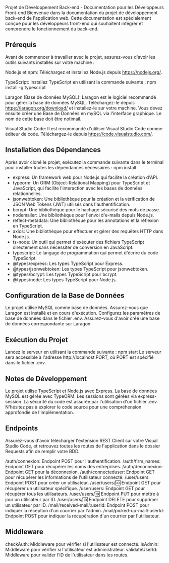 Projet de Développement Back-end - Documentation pour les Développeurs Front-end
Bienvenue dans la documentation du projet de développement back-end de l'application web. Cette documentation est spécialement conçue pour les développeurs front-end qui souhaitent intégrer et comprendre le fonctionnement du back-end.

## Prérequis
Avant de commencer à travailler avec le projet, assurez-vous d'avoir les outils suivants installés sur votre machine :

Node.js et npm: Téléchargez et installez Node.js depuis https://nodejs.org/.

TypeScript: Installez TypeScript en utilisant la commande suivante : npm install -g typescript

Laragon (Base de données MySQL): Laragon est le logiciel recommandé pour gérer la base de données MySQL. Téléchargez-le depuis https://laragon.org/download/ et installez-le sur votre machine.
Vous devez ensuite créer une Base de Données en mySQL via l'interface graphique. 
Le nom de cette base doit être notimail.

Visual Studio Code: Il est recommandé d'utiliser Visual Studio Code comme éditeur de code. Téléchargez-le depuis https://code.visualstudio.com/.

## Installation des Dépendances
Après avoir cloné le projet, exécutez la commande suivante dans le terminal pour installer toutes les dépendances nécessaires : npm install

- express: Un framework web pour Node.js qui facilite la création d'API.
- typeorm: Un ORM (Object-Relational Mapping) pour TypeScript et JavaScript, qui facilite       l'interaction avec les bases de données relationnelles.
- jsonwebtoken: Une bibliothèque pour la création et la vérification de JSON Web Tokens (JWT) utilisés dans l'authentification.
- bcrypt: Une bibliothèque pour le hachage sécurisé des mots de passe.
- nodemailer: Une bibliothèque pour l'envoi d'e-mails depuis Node.js.
- reflect-metadata: Une bibliothèque pour les annotations et la réflexion en TypeScript.
- axios: Une bibliothèque pour effectuer et gérer des requêtes HTTP dans Node.js.
- ts-node: Un outil qui permet d'exécuter des fichiers TypeScript directement sans nécessiter de conversion en JavaScript.
- typescript: Le langage de programmation qui permet d'écrire du code TypeScript.
- @types/express: Les types TypeScript pour Express.
- @types/jsonwebtoken: Les types TypeScript pour jsonwebtoken.
- @types/bcrypt: Les types TypeScript pour bcrypt.
- @types/node: Les types TypeScript pour Node.js.

## Configuration de la Base de Données
Le projet utilise MySQL comme base de données. Assurez-vous que Laragon est installé et en cours d'exécution. Configurez les paramètres de base de données dans le fichier .env. Assurez-vous d'avoir créé une base de données correspondante sur Laragon.

## Exécution du Projet
Lancez le serveur en utilisant la commande suivante : npm start
Le serveur sera accessible à l'adresse http://localhost:PORT, où PORT est spécifié dans le fichier .env.

## Notes de Développement
Le projet utilise TypeScript et Node.js avec Express.
La base de données MySQL est gérée avec TypeORM.
Les sessions sont gérées via express-session.
La sécurité du code est assurée par l'utilisation d'un fichier .env.
N'hésitez pas à explorer le code source pour une compréhension approfondie de l'implémentation.

## Endpoints
Assurez-vous d'avoir télécharger l'extension REST Client sur votre Visual Studio Code, et retrouvez toutes les routes de l'application dans le dossier Requests afin de remplir votre BDD.

/auth/connexion: Endpoint POST pour l'authentification.
/auth/firm_names: Endpoint GET pour récupérer les noms des entreprises.
/auth/deconnexion: Endpoint GET pour la déconnexion.
/auth/connecteduser: Endpoint GET pour récupérer les informations de l'utilisateur connecté.
/user/users: Endpoint POST pour créer un utilisateur.
/user/users/:id: Endpoint GET pour récupérer un utilisateur spécifique.
/user/users: Endpoint GET pour récupérer tous les utilisateurs.
/user/users/:id: Endpoint PUT pour mettre à jour un utilisateur par ID.
/user/users/:id: Endpoint DELETE pour supprimer un utilisateur par ID.
/mail/received-mail/:userId: Endpoint POST pour indiquer la réception d'un courrier par l'admin.
/mail/picked-up-mail/:userId: Endpoint POST pour indiquer la récupération d'un courrier par l'utilisateur.

## Middleware
checkAuth: Middleware pour vérifier si l'utilisateur est connecté.
isAdmin: Middleware pour vérifier si l'utilisateur est administrateur.
validateUserId: Middleware pour valider l'ID de l'utilisateur dans les routes.